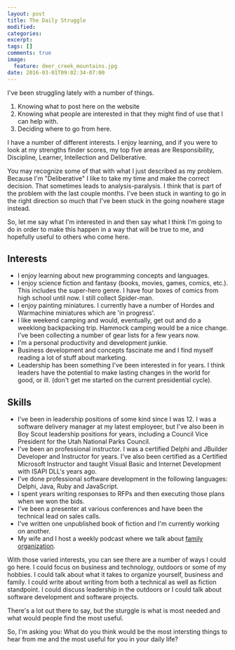 ```yaml
---
layout: post
title: The Daily Struggle
modified:
categories:
excerpt:
tags: []
comments: true
image:
  feature: deer_creek_mountains.jpg
date: 2016-03-01T09:02:34-07:00
---
```

I've been struggling lately with a number of things.

1. Knowing what to post here on the website
2. Knowing what people are interested in that they might find of use that I can help with.
3. Deciding where to go from here.

I have a number of different interests. I enjoy learning, and if you were to look at my strengths finder scores, my top five areas are Responsibility, Discipline, Learner, Intellection and Deliberative.

You may recognize some of that with what I just described as my problem. Because I'm "Deliberative" I like to take my time and make the correct decision. That sometimes leads to analysis-paralysis. I think that is part of the problem with the last couple months. I've been stuck in wanting to go in the right direction so much that I've been stuck in the going nowhere stage instead.

So, let me say what I'm interested in and then say what I think I'm going to do in order to make this happen in a way that will be true to me, and hopefully useful to others who come here.

## Interests
- I enjoy learning about new programming concepts and languages.
- I enjoy science fiction and fantasy (books, movies, games, comics, etc.). This includes the super-hero genre. I have four boxes of comics from high school until now. I still collect Spider-man.
- I enjoy painting miniatures. I currently have a number of Hordes and Warmachine miniatures which are 'in progress'.
- I like weekend camping and would, eventually, get out and do a weeklong backpacking trip. Hammock camping would be a nice change. I've been collecting a number of gear lists for a few years now.
- I'm a personal productivity and development junkie.
- Business development and concepts fascinate me and I find myself reading a lot of stuff about marketing.
- Leadership has been something I've been interested in for years. I think leaders have the potential to make lasting changes in the world for good, or ill. (don't get me started on the current presidential cycle).

## Skills
- I've been in leadership positions of some kind since I was 12. I was a software delivery manager at my latest employeer, but I've also been in Boy Scout leadership positions for years, including a Council Vice President for the Utah National Parks Council.
- I've been an professional instructor. I was a certified Delphi and JBuilder Developer and Instructor for years. I've also been certified as a Certified Microsoft Instructor and taught Visual Basic and Internet Development with ISAPI DLL's years ago.
- I've done professional software development in the following languages: Delphi, Java, Ruby and JavaScript.
- I spent years writing responses to RFPs and then executing those plans when we won the bids.
- I've been a presenter at various conferences and have been the technical lead on sales calls.
- I've written one unpublished book of fiction and I'm currently working on another.
- My wife and I host a weekly podcast where we talk about [family organization][organized_family].

With those varied interests, you can see there are a number of ways I could go here. I could focus on business and technology, outdoors or some of my hobbies. I could talk about what it takes to organize yourself, business and family. I could write about writing from both a technical as well as fiction standpoint. I could discuss leadership in the outdoors or I could talk about software development and software projects.

There's a lot out there to say, but the sturggle is what is most needed and what would people find the most useful.

So, I'm asking you: What do you think would be the most intersting things to hear from me and the most useful for you in your daily life?

[organized_family]: http://www.organizedfamily.co
